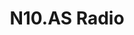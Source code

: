 ---
title: "N10.AS Radio"
logo: n10asradio.png
stream_url:
- [station, https://n10as.out.airtime.pro/n10as_a, online]
description: "A non-profit & volunteer-run online radio station."
url: "https://n10.as/"
support: ""
location: Montreal, Canada
play_time: 24/7
recommended: 
---
